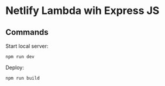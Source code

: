 # Netlify Lambda wih Express JS

Commands
--------

Start local server:
```
npm run dev
```

Deploy:
```
npm run build
```
